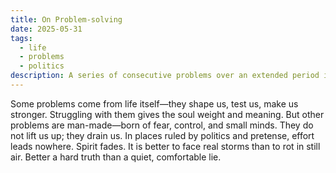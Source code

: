 ```yaml
---
title: On Problem-solving
date: 2025-05-31
tags:
  - life
  - problems
  - politics
description: A series of consecutive problems over an extended period is not sustainable.
---
```


Some problems come from life itself—they shape us, test us, make us stronger. Struggling with them gives the soul weight and meaning. But other problems are man-made—born of fear, control, and small minds. They do not lift us up; they drain us. In places ruled by politics and pretense, effort leads nowhere. Spirit fades. It is better to face real storms than to rot in still air. Better a hard truth than a quiet, comfortable lie.
